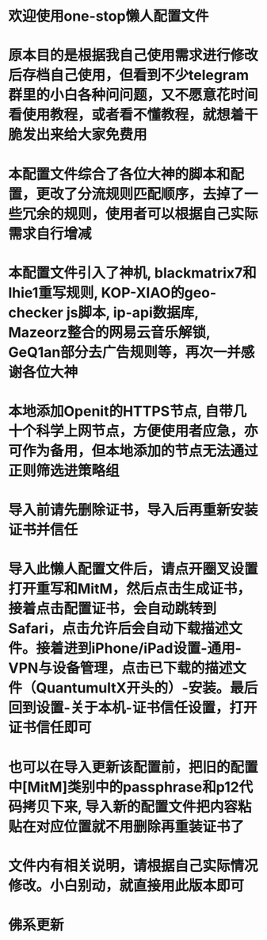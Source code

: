 # 欢迎使用one-stop懒人配置文件
# 原本目的是根据我自己使用需求进行修改后存档自己使用，但看到不少telegram群里的小白各种问问题，又不愿意花时间看使用教程，或者看不懂教程，就想着干脆发出来给大家免费用
# 本配置文件综合了各位大神的脚本和配置，更改了分流规则匹配顺序，去掉了一些冗余的规则，使用者可以根据自己实际需求自行增减
# 本配置文件引入了神机, blackmatrix7和lhie1重写规则, KOP-XIAO的geo-checker js脚本, ip-api数据库, Mazeorz整合的网易云音乐解锁, GeQ1an部分去广告规则等，再次一并感谢各位大神
# 本地添加Openit的HTTPS节点, 自带几十个科学上网节点，方便使用者应急，亦可作为备用，但本地添加的节点无法通过正则筛选进策略组
# 导入前请先删除证书，导入后再重新安装证书并信任
# 导入此懒人配置文件后，请点开圈叉设置打开重写和MitM，然后点击生成证书，接着点击配置证书，会自动跳转到Safari，点击允许后会自动下载描述文件。接着进到iPhone/iPad设置-通用-VPN与设备管理，点击已下载的描述文件（QuantumultX开头的）-安装。最后回到设置-关于本机-证书信任设置，打开证书信任即可
# 也可以在导入更新该配置前，把旧的配置中[MitM]类别中的passphrase和p12代码拷贝下来, 导入新的配置文件把内容粘贴在对应位置就不用删除再重装证书了
# 文件内有相关说明，请根据自己实际情况修改。小白别动，就直接用此版本即可
# 佛系更新
